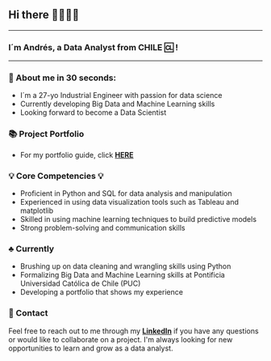 ## Hi there 👋🏻‍:man_technologist:
---
### I´m Andrés, a Data Analyst from CHILE :cl: !
---
### :dart: About me in 30 seconds:
* I´m a 27-yo Industrial Engineer with passion for data science
* Currently developing Big Data and Machine Learning skills
* Looking forward to become a Data Scientist

### :books: Project Portfolio
* For my portfolio guide, click [**HERE**](https://github.com/andresgodoy95/Portfolio-guide)

### :bulb: Core Competencies :bulb:
* Proficient in Python and SQL for data analysis and manipulation
* Experienced in using data visualization tools such as Tableau and matplotlib
* Skilled in using machine learning techniques to build predictive models
* Strong problem-solving and communication skills

### :clubs: Currently
* Brushing up on data cleaning and wrangling skills using Python
* Formalizing Big Data and Machine Learning skills at Pontificia Universidad Católica de Chile (PUC)
* Developing a portfolio that shows my experience

### :envelope_with_arrow: Contact
Feel free to reach out to me through my [**LinkedIn**](https://www.linkedin.com/in/andr%C3%A9s-godoy-araya/) if you have any questions or would like to collaborate on a project. I'm always looking for new opportunities to learn and grow as a data analyst.


<!--
**andresgodoy95/andresgodoy95** is a ✨ _special_ ✨ repository because its `README.md` (this file) appears on your GitHub profile.

Here are some ideas to get you started:

- 🔭 I’m currently working on ...
- 🌱 I’m currently learning ...
- 👯 I’m looking to collaborate on ...
- 🤔 I’m looking for help with ...
- 💬 Ask me about ...
- 📫 How to reach me: ...
- 😄 Pronouns: ...
- ⚡ Fun fact: ...
-->

